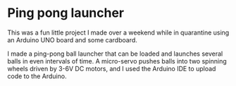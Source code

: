 # Ping pong launcher

This was a fun little project I made over a weekend while in quarantine using an Arduino UNO board and some cardboard.

I made a ping-pong ball launcher that can be loaded and launches several balls in even intervals of time. A micro-servo pushes balls into two spinning wheels driven by 3-6V DC motors, and I used the Arduino IDE to upload code to the Arduino.

